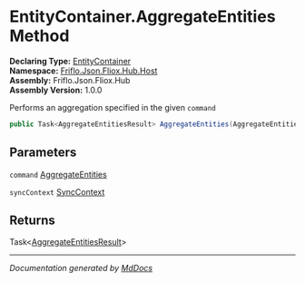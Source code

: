 ﻿<!--  
  <auto-generated>   
    The contents of this file were generated by a tool.  
    Changes to this file may be list if the file is regenerated  
  </auto-generated>   
-->

# EntityContainer.AggregateEntities Method

**Declaring Type:** [EntityContainer](../index.md)  
**Namespace:** [Friflo.Json.Fliox.Hub.Host](../../index.md)  
**Assembly:** Friflo.Json.Fliox.Hub  
**Assembly Version:** 1.0.0

Performs an aggregation specified in the given `command`

```csharp
public Task<AggregateEntitiesResult> AggregateEntities(AggregateEntities command, SyncContext syncContext);
```

## Parameters

`command`  [AggregateEntities](../../../Protocol/Tasks/AggregateEntities/index.md)

`syncContext`  [SyncContext](../../SyncContext/index.md)

## Returns

Task\<[AggregateEntitiesResult](../../../Protocol/Tasks/AggregateEntitiesResult/index.md)\>

___

*Documentation generated by [MdDocs](https://github.com/ap0llo/mddocs)*
